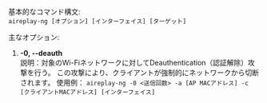 基本的なコマンド構文:  
`aireplay-ng [オプション] [インターフェイス] [ターゲット]`

主なオプション:  

1. **-0, --deauth**  
説明：対象のWi-Fiネットワークに対してDeauthentication（認証解除）攻撃を行う。
この攻撃により、クライアントが強制的にネットワークから切断されます。
使用例：
`aireplay-ng -0 <送信回数> -a [AP MACアドレス] -c [クライアントMACアドレス] [インターフェイス]`



